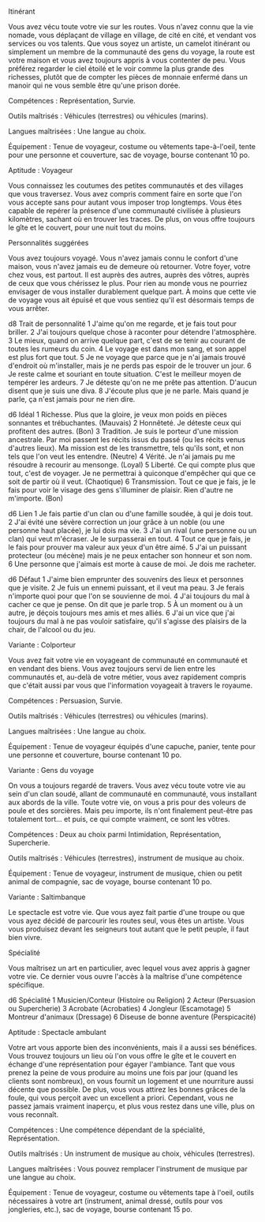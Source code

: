 


Itinérant

Vous avez vécu toute votre vie sur les routes. Vous n'avez connu que la vie nomade, vous déplaçant de village en village, de cité en cité, et vendant vos services ou vos talents. Que vous soyez un artiste, un camelot itinérant ou simplement un membre de la communauté des gens du voyage, la route est votre maison et vous avez toujours appris à vous contenter de peu. Vous préférez regarder le ciel étoilé et le voir comme la plus grande des richesses, plutôt que de compter les pièces de monnaie enfermé dans un manoir qui ne vous semble être qu'une prison dorée.

Compétences : Représentation, Survie.

Outils maîtrisés : Véhicules (terrestres) ou véhicules (marins).

Langues maîtrisées : Une langue au choix.

Équipement : Tenue de voyageur, costume ou vêtements tape-à-l'oeil, tente pour une personne et couverture, sac de voyage, bourse contenant 10 po.

Aptitude : Voyageur

Vous connaissez les coutumes des petites communautés et des villages que vous traversez. Vous avez compris comment faire en sorte que l'on vous accepte sans pour autant vous imposer trop longtemps. Vous êtes capable de repérer la présence d'une communauté civilisée à plusieurs kilomètres, sachant où en trouver les traces. De plus, on vous offre toujours le gîte et le couvert, pour une nuit tout du moins.

Personnalités suggérées

Vous avez toujours voyagé. Vous n'avez jamais connu le confort d'une maison, vous n'avez jamais eu de demeure où retourner. Votre foyer, votre chez vous, est partout. Il est auprès des autres, auprès des vôtres, auprès de ceux que vous chérissez le plus. Pour rien au monde vous ne pourriez envisager de vous installer durablement quelque part. À moins que cette vie de voyage vous ait épuisé et que vous sentiez qu'il est désormais temps de vous arrêter.

d8 Trait de personnalité
1 J'aime qu'on me regarde, et je fais tout pour briller.
2 J'ai toujours quelque chose à raconter pour détendre l'atmosphère.
3 Le mieux, quand on arrive quelque part, c'est de se tenir au courant de toutes les rumeurs du coin.
4 Le voyage est dans mon sang, et son appel est plus fort que tout.
5 Je ne voyage que parce que je n'ai jamais trouvé d'endroit où m'installer, mais je ne perds pas espoir de le trouver un jour.
6 Je reste calme et souriant en toute situation. C'est le meilleur moyen de tempérer les ardeurs.
7 Je déteste qu'on ne me prête pas attention. D'aucun disent que je suis une diva.
8 J'écoute plus que je ne parle. Mais quand je parle, ça n'est jamais pour ne rien dire.

d6 Idéal
1 Richesse. Plus que la gloire, je veux mon poids en pièces sonnantes et trébuchantes. (Mauvais)
2 Honnêteté. Je déteste ceux qui profitent des autres. (Bon)
3 Tradition. Je suis le porteur d'une mission ancestrale. Par moi passent les récits issus du passé (ou les récits venus d'autres lieux). Ma mission est de les transmettre, tels qu'ils sont, et non tels que l'on veut les entendre. (Neutre)
4 Vérité. Je n'ai jamais pu me résoudre à recourir au mensonge. (Loyal)
5 Liberté. Ce qui compte plus que tout, c'est de voyager. Je ne permettrai à quiconque d'empêcher qui que ce soit de partir où il veut. (Chaotique)
6 Transmission. Tout ce que je fais, je le fais pour voir le visage des gens s'illuminer de plaisir. Rien d'autre ne m'importe. (Bon)

d6 Lien
1 Je fais partie d'un clan ou d'une famille soudée, à qui je dois tout.
2 J'ai évité une sévère correction un jour grâce à un noble (ou une personne haut placée), je lui dois ma vie.
3 J'ai un rival (une personne ou un clan) qui veut m'écraser. Je le surpasserai en tout.
4 Tout ce que je fais, je le fais pour prouver ma valeur aux yeux d'un être aimé.
5 J'ai un puissant protecteur (ou mécène) mais je ne peux entacher son honneur et son nom.
6 Une personne que j'aimais est morte à cause de moi. Je dois me racheter.

d6 Défaut
1 J'aime bien emprunter des souvenirs des lieux et personnes que je visite.
2 Je fuis un ennemi puissant, et il veut ma peau.
3 Je ferais n'importe quoi pour que l'on se souvienne de moi.
4 J'ai toujours du mal à cacher ce que je pense. On dit que je parle trop.
5 À un moment ou à un autre, je déçois toujours mes amis et mes alliés.
6 J'ai un vice que j'ai toujours du mal à ne pas vouloir satisfaire, qu'il s'agisse des plaisirs de la chair, de l'alcool ou du jeu.

Variante : Colporteur

Vous avez fait votre vie en voyageant de communauté en communauté et en vendant des biens. Vous avez toujours servi de lien entre les communautés et, au-delà de votre métier, vous avez rapidement compris que c'était aussi par vous que l'information voyageait à travers le royaume.

Compétences : Persuasion, Survie.

Outils maîtrisés : Véhicules (terrestres) ou véhicules (marins).

Langues maîtrisées : Une langue au choix.

Équipement : Tenue de voyageur équipés d'une capuche, panier, tente pour une personne et couverture, bourse contenant 10 po.

Variante : Gens du voyage

On vous a toujours regardé de travers. Vous avez vécu toute votre vie au sein d'un clan soudé, allant de communauté en communauté, vous installant aux abords de la ville. Toute votre vie, on vous a pris pour des voleurs de poule et des sorcières. Mais peu importe, ils n'ont finalement peut-être pas totalement tort… et puis, ce qui compte vraiment, ce sont les vôtres.

Compétences : Deux au choix parmi Intimidation, Représentation, Supercherie.

Outils maîtrisés : Véhicules (terrestres), instrument de musique au choix.

Équipement : Tenue de voyageur, instrument de musique, chien ou petit animal de compagnie, sac de voyage, bourse contenant 10 po.

Variante : Saltimbanque

Le spectacle est votre vie. Que vous ayez fait partie d'une troupe ou que vous ayez décidé de parcourir les routes seul, vous êtes un artiste. Vous vous produisez devant les seigneurs tout autant que le petit peuple, il faut bien vivre.

Spécialité

Vous maîtrisez un art en particulier, avec lequel vous avez appris à gagner votre vie. Ce dernier vous ouvre l'accès à la maîtrise d'une compétence spécifique.

d6 Spécialité
1 Musicien/Conteur (Histoire ou Religion)
2 Acteur (Persuasion ou Supercherie)
3 Acrobate (Acrobaties)
4 Jongleur (Escamotage)
5 Montreur d'animaux (Dressage)
6 Diseuse de bonne aventure (Perspicacité)

Aptitude : Spectacle ambulant

Votre art vous apporte bien des inconvénients, mais il a aussi ses bénéfices. Vous trouvez toujours un lieu où l'on vous offre le gîte et le couvert en échange d'une représentation pour égayer l'ambiance. Tant que vous prenez la peine de vous produire au moins une fois par jour (quand les clients sont nombreux), on vous fournit un logement et une nourriture aussi décente que possible. De plus, vous vous attirez les bonnes grâces de la foule, qui vous perçoit avec un excellent a priori. Cependant, vous ne passez jamais vraiment inaperçu, et plus vous restez dans une ville, plus on vous reconnaît.

Compétences : Une compétence dépendant de la spécialité, Représentation.

Outils maîtrisés : Un instrument de musique au choix, véhicules (terrestres).

Langues maîtrisées : Vous pouvez remplacer l'instrument de musique par une langue au choix.

Équipement : Tenue de voyageur, costume ou vêtements tape à l'oeil, outils nécessaires à votre art (instrument, animal dressé, outils pour vos jongleries, etc.), sac de voyage, bourse contenant 15 po.

